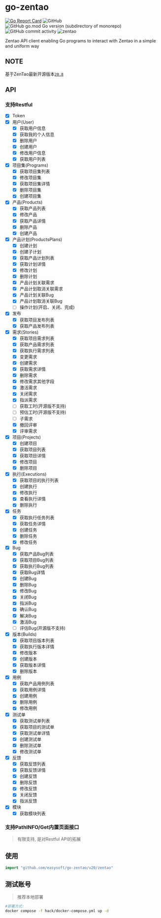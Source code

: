 # go-zentao

[![Go Report Card](https://goreportcard.com/badge/github.com/easysoft/go-zentao)](https://goreportcard.com/report/github.com/easysoft/go-zentao)
![GitHub](https://img.shields.io/github/license/easysoft/go-zentao?style=flat-square)
![GitHub go.mod Go version (subdirectory of monorepo)](https://img.shields.io/github/go-mod/go-version/easysoft/go-zentao?filename=go.mod&style=flat-square)
![GitHub commit activity](https://img.shields.io/github/commit-activity/w/easysoft/go-zentao?style=flat-square)
![zentao](https://goproxy.cn/stats/github.com/easysoft/go-zentao/badges/download-count.svg)

Zentao API client enabling Go programs to interact with Zentao in a simple and uniform way

## NOTE

基于ZenTao最新开源版本[`20.8`](https://github.com/easysoft/zentaopms/tree/zentaopms_20.8_20241022)

## API

### 支持Restful

- [x] Token
- [x] 用户(User)
  - [x] 获取用户信息
  - [x] 获取我的个人信息
  - [x] 删除用户
  - [x] 创建用户
  - [x] 修改用户信息
  - [x] 获取用户列表
- [x] 项目集(Programs)
  - [x] 获取项目集列表
  - [x] 修改项目集
  - [x] 获取项目集详情
  - [x] 删除项目集
  - [x] 创建项目集
- [x] 产品(Products)
  - [x] 获取产品列表
  - [x] 修改产品
  - [x] 获取产品详情
  - [x] 删除产品
  - [x] 创建产品
- [x] 产品计划(ProductsPlans)
  - [x] 创建计划
  - [x] 创建子计划
  - [x] 获取产品计划列表
  - [x] 获取计划详情
  - [x] 修改计划
  - [x] 删除计划
  - [x] 产品计划关联需求
  - [x] 产品计划取消关联需求
  - [x] 产品计划关联Bug
  - [x] 产品计划取消关联Bug
  - [ ] 操作计划(开启、关闭、完成)
- [x] 发布
  - [x] 获取项目发布列表
  - [x] 获取产品发布列表
- [x] 需求(Stories)
  - [x] 获取项目需求列表
  - [x] 获取产品需求列表
  - [x] 获取执行需求列表
  - [x] 变更需求
  - [x] 创建需求
  - [x] 获取需求详情
  - [x] 删除需求
  - [x] 修改需求其他字段
  - [x] 激活需求
  - [x] 关闭需求
  - [x] 指派需求
  - [ ] 获取工时(开源版不支持)
  - [ ] 预估工时(开源版不支持)
  - [ ] 子需求
  - [x] 撤回评审
  - [x] 评审需求
- [x] 项目(Projects)
  - [x] 创建项目
  - [x] 获取项目列表
  - [x] 获取项目详情
  - [x] 修改项目
  - [x] 删除项目
- [x] 执行(Executions)
  - [x] 获取项目的执行列表
  - [x] 创建执行
  - [x] 修改执行
  - [x] 查看执行详情
  - [x] 删除执行
- [x] 任务
  - [x] 获取执行任务列表
  - [x] 获取任务详情
  - [x] 创建任务
  - [x] 删除任务
  - [x] 修改任务
- [x] Bug
  - [x] 获取产品Bug列表
  - [x] 获取项目Bug列表
  - [x] 获取执行Bug列表
  - [x] 获取Bug详情
  - [x] 创建Bug
  - [x] 删除Bug
  - [x] 修改Bug
  - [x] 关闭Bug
  - [x] 指派Bug
  - [x] 确认Bug
  - [x] 解决Bug
  - [x] 激活Bug
  - [ ] 评估Bug(开源版不支持)
- [x] 版本(Builds)
  - [x] 获取项目版本列表
  - [x] 获取执行版本详情
  - [x] 修改版本
  - [x] 创建版本
  - [x] 获取版本详情
  - [x] 删除版本
- [x] 用例
  - [x] 获取产品用例列表
  - [x] 获取用例详情
  - [x] 创建用例
  - [x] 删除用例
  - [x] 修改用例
- [x] 测试单
  - [x] 获取测试单列表
  - [x] 获取项目的测试单
  - [x] 获取测试单详情
  - [x] 创建测试单
  - [x] 删除测试单
  - [x] 修改测试单
- [x] 反馈
  - [x] 获取反馈列表
  - [x] 获取反馈详情
  - [x] 创建反馈
  - [x] 删除反馈
  - [x] 修改反馈
  - [x] 关闭反馈
  - [x] 指派反馈
- [x] 模块
  - [x] 获取模块列表

### 支持PathINFO/Get内置页面接口

> 有限支持, 是对Restful API的拓展

## 使用

```go
import "github.com/easysoft/go-zentao/v20/zentao"
```

## 测试账号

> 推荐本地部署

```bash
#部署方式:
docker compose -f hack/docker-compose.yml up -d
```


